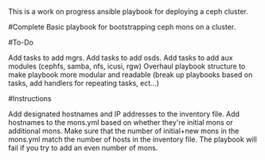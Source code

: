 This is a work on progress ansible playbook for deploying a ceph cluster.

#Complete
Basic playbook for bootstrapping ceph mons on a cluster.

#To-Do

Add tasks to add mgrs.
Add tasks to add osds.
Add tasks to add aux modules (cephfs, samba, nfs, icusi, rgw)
Overhaul playbook structure to make playbook more modular and readable (break up playbooks based on tasks, add handlers for repeating tasks, ect...)

#Instructions

Add designated hostnames and IP addresses to the inventory file.
Add hostnames to the mons.yml based on whether they're initial mons or additional mons.
Make sure that the number of initial+new mons in the mons.yml match the number of hosts in the inventory file.
The playbook will fail if you try to add an even number of mons.
